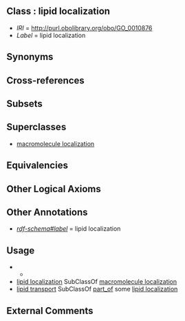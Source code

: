 
## Class : lipid localization

 * *IRI* = http://purl.obolibrary.org/obo/GO_0010876
 * *Label* = lipid localization

## Synonyms


## Cross-references


## Subsets


## Superclasses

 * [macromolecule localization](../../GO/36/GO_0033036.md)

## Equivalencies


## Other Logical Axioms


## Other Annotations

 * *[rdf-schema#label](../../el/rdf-schema#label.md)* = lipid localization

## Usage

 * -
 * [lipid localization](../../GO/76/GO_0010876.md) SubClassOf [macromolecule localization](../../GO/36/GO_0033036.md)
 * [lipid transport](../../GO/69/GO_0006869.md) SubClassOf [part_of](../../BFO/50/BFO_0000050.md) some [lipid localization](../../GO/76/GO_0010876.md)

## External Comments

